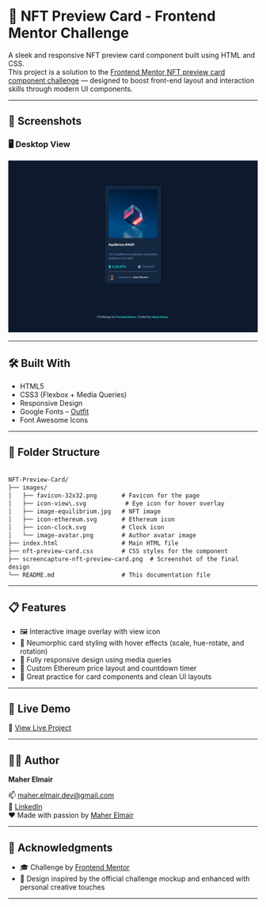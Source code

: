 # 🎨 NFT Preview Card - Frontend Mentor Challenge

A sleek and responsive NFT preview card component built using HTML and CSS.  
This project is a solution to the [Frontend Mentor NFT preview card component challenge](https://www.frontendmentor.io/challenges/nft-preview-card-component-SbdUL_w0U) — designed to boost front-end layout and interaction skills through modern UI components.

---

## 📸 Screenshots

### 🖥️ Desktop View  
![Desktop Preview](/screencapture-nft-preview-card.png)

---

## 🛠️ Built With

- HTML5  
- CSS3 (Flexbox + Media Queries)  
- Responsive Design  
- Google Fonts – [Outfit](https://fonts.google.com/specimen/Outfit)  
- Font Awesome Icons

---

## 📂 Folder Structure

```

NFT-Preview-Card/
├── images/
│   ├── favicon-32x32.png       # Favicon for the page
│   ├── icon-view\.svg           # Eye icon for hover overlay
│   ├── image-equilibrium.jpg   # NFT image
│   ├── icon-ethereum.svg       # Ethereum icon
│   ├── icon-clock.svg          # Clock icon
│   └── image-avatar.png        # Author avatar image
├── index.html                  # Main HTML file
├── nft-preview-card.css        # CSS styles for the component
├── screencapture-nft-preview-card.png  # Screenshot of the final design
└── README.md                   # This documentation file

```

---

## 📋 Features

- 🖼️ Interactive image overlay with view icon  
- 🧊 Neumorphic card styling with hover effects (scale, hue-rotate, and rotation)  
- 📱 Fully responsive design using media queries  
- 🎨 Custom Ethereum price layout and countdown timer  
- 🧠 Great practice for card components and clean UI layouts

---

## 🚀 Live Demo

🔗 [View Live Project](https://maher-elmair.github.io/NFT-Preview-Card/)

---

## 🧑‍💻 Author

**Maher Elmair**  

📫 [maher.elmair.dev@gmail.com](mailto:maher.elmair.dev@gmail.com)  
🔗 [LinkedIn](https://www.linkedin.com/in/maher-elmair-831042237)  
❤️ Made with passion by [Maher Elmair](https://maher-elmair.github.io/My_Website)

---

## 🙏 Acknowledgments

- 🎓 Challenge by [Frontend Mentor](https://www.frontendmentor.io/)  
- 🎨 Design inspired by the official challenge mockup and enhanced with personal creative touches

---
